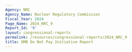 ```yaml
---
Agency: NRC
Agency_Name: Nuclear Regulatory Commission
Fiscal_Year: 2024
Page_Name: 2024_NRC_9
Report_Id: '9'
layout: congressional-reports
permalink: /resources/congressional-reports/2024_NRC_9
title: OMB Do Not Pay Initiative Report
---
```

